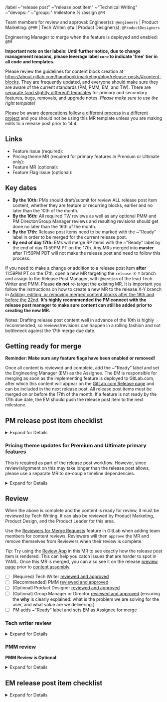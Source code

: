 <!-- Set the correct label and milestone using autocomplete for guidance. Please @mention only the DRI(s) for each stage or group rather than an entire department. -->

/label ~"release post" ~"release post item" ~"Technical Writing" ~"devops::" ~"group::"
/milestone %
/assign `@PM`

Team members for review and approval: Engineer(s): `@engineers` | Product Marketing: `@PMM` | Tech Writer: `@TW`  | Product Designer(s): `@ProductDesigners`

Engineering Manager to merge when the feature is deployed and enabled: `@EM`

**Important note on tier labels: Until further notice, due to change management reasons, please leverage label `core` to indicate 'free' tier in all code and templates.**

Please review the guidelines for content block creation at https://about.gitlab.com/handbook/marketing/blog/release-posts/#content-blocks.
They are frequently updated, and everyone should make sure they are aware of the current standards (PM, PMM, EM, and TW). There are [separate (and slightly different) templates](https://gitlab.com/gitlab-com/www-gitlab-com/-/tree/master/data/release_posts/unreleased/samples) for primary and secondary features, bugs, removals, and upgrade notes. _Please make sure to use the right template!_

Please be aware [deprecations follow a different process in a different project](https://about.gitlab.com/handbook/marketing/blog/release-posts/#creating-a-deprecation-entry) and you should not be using this MR template unless you are making edits to a release post prior to 14.4.

## Links

- Feature Issue (required):
- Pricing theme MR (required for primary features in Premium or Ultimate only):
- Feature MR (optional):
- Feature Flag Issue (optional):

## Key dates

- **By the 10th:** PMs should draft/submit for review ALL release post item content, whether they are feature or recurring blocks, earlier and no later than the 10th of the month.
- **By the 16th:** All required TW reviews as well as any optional PMM and PM Director/Group Manager reviews and resulting revisions should get done no later than the 16th of the month.
- **By the 17th:** Release post items need to be marked with the ~"Ready" label in order to be merged for the current release post.
- **By end of day 17th:** EMs will merge RP items with the ~"Ready" label by the end of day 11:59PM PT on the 17th. Any MRs merged into **master** after 11:59PM PDT will not make the release post and need to follow this process:

If you need to make a change or addition to a release post item **after** 11:59PM PT on the 17th, open a new MR targeting the `release-X-Y` branch and assign to the Release Post Manager, with `@mention` of the lead Tech Writer and PMM. Please **do not** re-target the existing MR. It is important you follow the instructions on how to create a new MR to the release X-Y branch in [Adding, editing, or removing merged content blocks after the 18th and before the 22nd](https://about.gitlab.com/handbook/marketing/blog/release-posts/#adding-editing-or-removing-merged-content-blocks-after-the-18th-and-before-the-22nd). **It's highly recommended the PM connect with the release post manager to make sure content can still be added prior to creating the new MR.**

Notes: Drafting release post content well in advance of the 10th is highly recommended, so reviews/revisions can happen in a rolling fashion and not bottleneck against the 17th merge due date.

## Getting ready for merge

**Reminder: Make sure any feature flags have been enabled or removed!**

Once all content is reviewed and complete, add the ~"Ready" label and set the Engineering Manager (EM) as the Assignee. The EM is responsible for merging as soon as the implementing feature is deployed to GitLab.com, after which this content will appear on the [GitLab.com Release page](https://about.gitlab.com/releases/gitlab-com/) and can be included in the next release post. All release post items must be merged on or before the 17th of the month. If a feature is not ready by the 17th due date, the EM should push the release post item to the next milestone.

## PM release post item checklist
<details>
<summary>Expand for Details </summary>

**Please only mark a section as completed once you performed all individual checks!**

- [ ] Set yourself as the Assignee.
- [ ] **Why?** – The benefit of this feature to the user is clearly explained
  - What is the problem we are solving for the user, and how is the situation improved?
  - Be specific about the problem, using examples so that the reader can recall the last time they had that problem.
  - Be specific about the solution, using examples so that the reader can quickly understand the improvement.
  - Describe the benefits in terms of outcomes like productivity, efficiency, velocity, communication.
  - Avoid feature language, like removing a limitation, that focusses on the product and not our users.
  - Avoid assumed knowledge, assume a customer or prospect will be linked this description without context.
- [ ] Title:
  - Length limit: 7 words (not including articles or prepositions). Exceptions may be allowed by the [Release Post Manager](https://about.gitlab.com/handbook/marketing/blog/release-posts/#release-post-manager) or the [Messaging Lead](https://about.gitlab.com/handbook/marketing/blog/release-posts/#messaging-lead).
- [ ] Content:
  - Make it clear if it is a new feature, or an improvement to an existing feature.
  - If your item is a [deprecation](https://about.gitlab.com/handbook/marketing/blog/release-posts/#deprecations), [upgrade](https://about.gitlab.com/handbook/marketing/blog/release-posts/#upgrades) or [removal](https://about.gitlab.com/handbook/marketing/blog/release-posts/#removals) reference the appropriate section in the release-posts handbook page for guidance. Please also see [communication guidelines](https://about.gitlab.com/handbook/marketing/blog/release-posts/#communicating-breaking-changes) for breaking changes.
  - Make sure your [content](https://about.gitlab.com/handbook/marketing/blog/release-posts/#content) is reasonably aligned with guidance in [Writing about features](https://about.gitlab.com/handbook/product/product-processes/#communication#writing-about-features)
  - Check title is in [sentence case](https://design.gitlab.com/content/punctuation#case), and feature and product names are in capital case.
  - Run the content through an automated spelling and grammar check.
  - Validate all links are functional and have [meaningful text](https://about.gitlab.com/handbook/communication/#writing-style-guidelines) for SEO (e.g., "click here" is bad link text).
- [ ] [Images](https://about.gitlab.com/handbook/marketing/blog/release-posts/#images) and [Video](https://about.gitlab.com/handbook/marketing/blog/release-posts/#videos):
  - Screenshot or video is included (required for all changes with a visible UI component). Consider preferring a speed run video since this will showcase your feature better, and also serve as a functional test to validate that it actually works as expected.
  - Check that the image follows the [image guidelines](https://about.gitlab.com/handbook/marketing/blog/release-posts/#images). It should be less than 150kb, and minimizes empty space. You may need to make your browser window smaller before taking the screenshot to bring UI elements closer together, or crop the image afterwards.
  - Check if the image shadow is applied correctly. Add `image_noshadow: true` when an image already has a shadow.
  - Ensure the videos added to the frontmatter use `/embed`, not `/watch`, URLs (e.g. `https://www.youtube-nocookie.com/embed/eH-GuoqlweM`) [more info here](https://about.gitlab.com/handbook/marketing/blog/release-posts/#videos).
  - Ensure that the YouTube link points to the `https://www.youtube-nocookie.com` domain as this will allow the video to render in the review app correctly.
  - Ensure videos and iframes added within the feature description are wrapped in `<figure class="video_container">` tags (for responsiveness).
  - [Clean up video captions](https://www.youtube.com/watch?v=uJnhnA1fELY); auto-generated captions often mangle technical terms.
  - Ensure screenshots have realistic looking data. Avoid screenshots that say "test", "demo", "example".
  - Remove any remaining instructions (comments).
- [ ] Frontmatter:
  - Check feature availability frontmatter (`available_in:`) is correct: (Core, Premium, Ultimate). Make sure to set `gitlab_com: false` when the [feature isn't available](https://about.gitlab.com/handbook/marketing/blog/release-posts/#feature-availability) for GitLab.com users. Settings are also available for features only available for GitLab.com users.
  - Check documentation link points to the latest docs (`documentation_link:`), and includes the anchor to the relevant section on the page if possible. If documentation is not yet available/merged for the feature in question, you may use a placeholder or use the link where the documentation will be added (often the engineer and tech writer know this ahead of time). Be sure to update this placeholder prior to publication if you do not use the final link.
  - Check that documentation is updated, very clearly talks about the feature (mentions it by the same name consistently in all resources).
  - Check that all links to `about.gitlab.com` content are relative URLs.
- [ ] For any top or [primary features](https://about.gitlab.com/handbook/marketing/blog/release-posts/#primary-vs-secondary):
  - Be sure to include or revise the features.yml file as needed, as described in the [Handbook](https://about.gitlab.com/handbook/marketing/blog/release-posts/#features)
  - Be sure to label your MR ~"release post item::primary" to help the Messaging Lead find and review it for the release post. (Note that if your MR was auto-generated through your feature issue, you can skip this step)
- [ ] [Review Alpha, Beta, Limited, and General Availability guidelines](https://about.gitlab.com/handbook/product/gitlab-the-product/#alpha-beta-ga)
- [ ] Add Reviewers: Once the above are complete, add the Tech Writer, PMM, and Group Manager or Director as Reviewers.
- [ ] If this MR is a community contribution, consider nominating the contributor for MVP.
  - Search the `www-gitlab-com` repo for "Release Post X.Y MVP Nominations" ([example](https://gitlab.com/gitlab-com/www-gitlab-com/-/issues/14021)), or
  - Check the `#release-post` channel in Slack for the most recent call for MVP Nominations.
  - (The MVP Nomination issue is generated around the 3rd of each month, so there is a period of time between the 18th-3rd when an open nomination issue may not yet exist.)
</details>

### Pricing theme updates for Premium and Ultimate primary features

This is required as part of the release post workflow. However, since review/alignment on this may take longer than the release post allows, please use a separate MR to de-couple timeline dependencies.

<details>
<summary>Expand for Details </summary>

- [ ] In the bottom right corner of this screen, copy the name of the "Source branch"
- [ ] [Create a new branch](https://gitlab.com/gitlab-com/www-gitlab-com/-/branches/new)
- [ ] Paste the name of this branch into the name and append it with "-pricing-theme"
- [ ] Select this branch name as the source from the "Create from" field

![pricing-theme-create-new-branch.png](./pricing-theme-create-new-branch.png)

- [ ] Click "Create Branch"
- [ ] Click the "Create merge request" button that appears near the top of the UI
- [ ] Choose the [Pricing Theme template](https://gitlab.com/gitlab-com/www-gitlab-com/-/blob/master/.gitlab/merge_request_templates/pricing-theme-primary-feature.md) in the new MR and follow the steps in the template

</details>

## Review

When the above is complete and the content is ready for review, it must be reviewed by Tech Writing.
It can also be reviewed by Product Marketing, Product Design, and the Product Leader for this area.

Use the [Reviewers for Merge Requests](https://docs.gitlab.com/ee/user/project/merge_requests/getting_started#reviewer) feature in GitLab when adding team members for content reviews.
Reviewers will then `approve` the MR and remove themselves from Reviewers when their review is complete.

_Tip:_ Try using the [Review App](https://docs.gitlab.com/ee/ci/review_apps/) in this MR to see exactly how the release post item is rendered. This can help you catch issues that are harder to spot in YAML. Once this MR is merged, you can also see it on the release [preview page](https://about.gitlab.com/releases/gitlab-com/) prior to [content assembly](https://about.gitlab.com/handbook/marketing/blog/release-posts/#content-assembly-merging-release-post-items-content-blocks-to-your-branch).

- [ ] (Required) Tech Writer [reviewed and approved](https://about.gitlab.com/handbook/marketing/blog/release-posts/#tw-reviewers)
- [ ] (Recommended) PMM [reviewed and approved](https://about.gitlab.com/handbook/marketing/blog/release-posts/#pmm-reviewers)
- [ ] (Optional) Product Designer [reviewed and approved](https://about.gitlab.com/handbook/marketing/blog/release-posts/#product-design-reviewers)
- [ ] (Optional) Group Manager or Director [reviewed and approved](https://about.gitlab.com/handbook/marketing/blog/release-posts/#recommendations-for-optional-pm-directorgroup-manager-and-pmm-reviews) (ensuring the **why** is clearly explained: what is the problem we are solving for the user, and what value are we delivering.)
- [ ] PM adds ~"Ready" label and sets EM as Assignee for merge

### Tech writer review
<details>
<summary>Expand for Details </summary>

Once **added as a Reviewer to this merge request**, the [technical writer designated to the corresponding DevOps stage/group](https://about.gitlab.com/handbook/product/ux/technical-writing/#assignments) will perform their review according to the criteria described below.

**Please only mark a section as completed once you performed all individual checks!** When your review is complete, please `approve` this MR and remove yourself from Reviewers.

- [ ] Feature:
  - If the feature is listed as `top` or `primary` as described in the [Handbook](https://about.gitlab.com/handbook/marketing/blog/release-posts/#features), review changes (as needed) to [`features.yml`](https://gitlab.com/gitlab-com/www-gitlab-com/-/blob/master/data/features.yml). Ensure the `category` field contains the relevant categories. Those categories can be referenced in [`categories.yml`](https://gitlab.com/gitlab-com/www-gitlab-com/-/blob/master/data/categories.yml).
  - If the feature is listed as `secondary`, updating `features.yml` is optional.
- [ ] Image:
  - All `top` and `primary` features require either an image (`png`, `jpg`, or `gif` format) or video as described in the [Handbook](https://about.gitlab.com/handbook/marketing/blog/release-posts/#videos-in-content-blocks).
  - Make sure the image (png, jpg, or gif) is [smaller than 150 KB](https://about.gitlab.com/handbook/marketing/blog/release-posts/#images), if included.
- [ ] Video:
  - Use the `/embed/` YouTube URL path and not the `?watch=` parameter.
  - Ensure the PM has [reviewed the captions](https://www.youtube.com/watch?v=uJnhnA1fELY) for clarity.
- [ ] Title:
  - Length limit: 7 words (not including articles or prepositions).
  - Capitalization: ensure the title is [sentence cased](https://design.gitlab.com/content/punctuation#case).
- [ ] Consistency:
  - Ensure that all resources (docs, release post, `features.yml` when applicable, etc.) refer to the feature with the same term / feature name.
  - Review feature [availability](https://about.gitlab.com/handbook/marketing/blog/release-posts/#feature-availability) frontmatter (`available_in:`) for consistency with the documentation: (Core, Premium, Ultimate), and `features.yml` if applicable.
- [ ] Documentation and Content:
  - Review the post and documentation for consistency. If the post says "we've added feature X", the documentation should describe something about feature X.
  - Review the content. Make sure it accurately describes the feature based on your understanding. Look for typos or grammar mistakes. Work with PM and PMM to ensure a consistent GitLab style and tone for messaging, based on other features and release posts.
  - Review use of whitespace and bullet lists. Will the release post item be easily scannable when published? Consider adding line breaks or breaking content into bullets if you have more than a few sentences.
  - Make sure there aren't acronyms readers may not understand per https://about.gitlab.com/handbook/communication/#writing-style-guidelines
    - Note: if you are unsure whether the docs were updated, check the file history looking for a recent update. If you don't find any, check with the PM. If the docs are missing (or unclear, confusing), ask the PM to request the dev who shipped the feature for an MR updating it asap and make sure to review it. If required docs changes are minor, you can choose to do it yourself to speed things up.
- [ ] Links:
  - Make sure the linked `issue_url` is correct.
  - Ensure the `documentation_link` links to the correct document and anchor, and is wrapped in single quotes.
  - Verify that all links and anchors work as intended. Do not link to the H1 (top) anchor on a docs page. Links should not redirect. Links to pages within `about.gitlab.com` are given by the relative path, not absolute.
  - `documentation_link: 'https://docs.gitlab.com/ee/#amazing'` is wrapped in single quotes and `name: "Lorem ipsum"` wrapped in double quotes.
- [ ] Code. Make sure any included code is wrapped in code blocks.
- [ ] Capitalization. Make sure to capitalize feature names. Stay consistent with the Documentation Style Guidance on [Capitalization](https://docs.gitlab.com/ee/development/documentation/styleguide/#capitalization).
- [ ] Blank spaces. Remove unnecessary spaces (end of line spaces, double spaces, extra blank lines, and lines with only spaces).
- Notes:
  - The documentation is part of [GitLab's DoD](https://docs.gitlab.com/ee/development/contributing/merge_request_workflow.html#definition-of-done). A feature is not consider done while there's no documentation for it.
  - If there's something missing from the checklist above, you can request further action for PMs or other team members before approving this MR. You can remove yourself from Reviewers while there's nothing immediate for you to do, but request to be added as a Reviewer once the missing tasks are done so you can double-check and approve the MR.
  - Once all your review items have been checked, approve the merge request, check your checkbox in the [review](#review) checklist above, and remove yourself from Reviewers. Your job is done!
</details>

### PMM review
**PMM Review is Optional**
<details>
<summary>Expand for Details </summary>



**Please only mark this section as completed once you performed all individual checks!** When your review is complete, please `approve` this MR and remove yourself from Reviewers.

- [ ] PMM review
  - **problem/solution**: Does this describe the user pain points (problem) as well as how the new feature removes the paint points (solves the problem)?
  - **short/pithy:** Is this communicated clearly with the fewest words possible?
  - **tone clarify:** Is the language and sentence structure clear and grammatically correct?
  - **technical clarity**: Does the description of the feature make sense for various audiences, including folks who are not deeply familiar with GitLab?
  - [ ] Check/copyedit all your content blocks (including links/images)
  - [ ] If you think any features should change from primary to secondary, add a suggestion to the release post item and ping the PM owner to review.
  - [ ] Check/copyedit features.yml
</details>

## EM release post item checklist
<details>
<summary>Expand for Details </summary>

- [ ] Set at least one code MR as a blocker for this MR by going to Edit > Merge request dependencies. Setting a code blocker improves clarity, and prevents premature merge. If no feature MR exists, go to the most relevant issue and click "Create merge request" to create an empty merge request. Use the [feature flag rollout issue(https://gitlab.com/gitlab-org/gitlab/-/issues/new?issuable_template=Feature%20Flag%20Roll%20Out) if one exists.
- When this MR is labeled as ~"Ready" and assigned to you:
  - [ ] Confirm the feature is in the release. Be aware that merging code to `master` "does not guarantee that the feature will be in the m release" ([source](https://about.gitlab.com/handbook/engineering/workflow/#product-development-timeline)). If in doubt, you should confirm the feature commits are in the `x-y-stable-ee` branch (for example, `13-12-stable-ee`). If the code is not in the release or the deadline has passed, update this merge request's milestone accordingly and leave this unchecked.
  - [ ] If the feature has a feature flag, verify it is enabled by default.
  - [ ] If **before** 11:59PM PT on the 17th, merge this merge request to the `master` branch. If **after** that time, but you believe this should be merged late, follow [the process for late additions](https://about.gitlab.com/handbook/marketing/blog/release-posts/#adding-editing-or-removing-merged-content-blocks-after-the-18th-and-before-the-22nd) and be sure to inform the release post manager.
</details>
